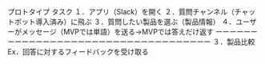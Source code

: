 プロトタイプ
タスク
１．アプリ（Slack）を開く
２．質問チャンネル（チャットボット導入済み）に飛ぶ
３．質問したい製品を選ぶ（製品情報）
４．ユーザーがメッセージ（MVPでは単語）を送る→MVPでは答えだけ返す
ーーーーーーーーーーーーーーーーーーーーーーーーーーーーーーーーーーー
３．製品比較
Ex．回答に対するフィードバックを受け取る
